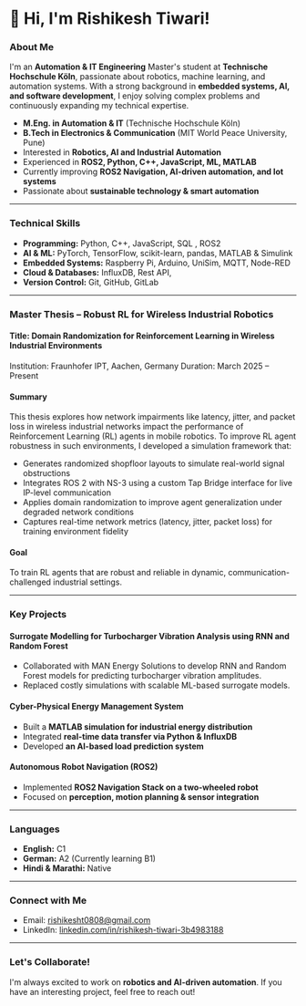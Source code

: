 # 👋 Hi, I'm Rishikesh Tiwari!

###  About Me  
I'm an **Automation & IT Engineering** Master's student at **Technische Hochschule Köln**, passionate about robotics, machine learning, and automation systems. With a strong background in **embedded systems, AI, and software development**, I enjoy solving complex problems and continuously expanding my technical expertise.

-  **M.Eng. in Automation & IT** (Technische Hochschule Köln)  
-  **B.Tech in Electronics & Communication** (MIT World Peace University, Pune)  
-  Interested in **Robotics, AI and Industrial Automation**  
-  Experienced in **ROS2, Python, C++, JavaScript, ML, MATLAB**  
-  Currently improving **ROS2 Navigation, AI-driven automation, and Iot systems**  
-  Passionate about **sustainable technology & smart automation**  

---

### Technical Skills  
- **Programming:** Python, C++, JavaScript, SQL , ROS2
- **AI & ML:** PyTorch, TensorFlow, scikit-learn, pandas, MATLAB & Simulink  
- **Embedded Systems:** Raspberry Pi, Arduino, UniSim, MQTT, Node-RED  
- **Cloud & Databases:** InfluxDB, Rest API,  
- **Version Control:** Git, GitHub, GitLab  

---
### Master Thesis – Robust RL for Wireless Industrial Robotics
#### Title: Domain Randomization for Reinforcement Learning in Wireless Industrial Environments
Institution: Fraunhofer IPT, Aachen, Germany
Duration: March 2025 – Present

#### Summary

This thesis explores how network impairments like latency, jitter, and packet loss in wireless industrial networks impact the performance of Reinforcement Learning (RL) agents in mobile robotics.
To improve RL agent robustness in such environments, I developed a simulation framework that:
- Generates randomized shopfloor layouts to simulate real-world signal obstructions
- Integrates ROS 2 with NS-3 using a custom Tap Bridge interface for live IP-level communication
- Applies domain randomization to improve agent generalization under degraded network conditions
- Captures real-time network metrics (latency, jitter, packet loss) for training environment fidelity

#### Goal 
To train RL agents that are robust and reliable in dynamic, communication-challenged industrial settings.

---

###  Key Projects  
#### Surrogate Modelling for Turbocharger Vibration Analysis using RNN and Random Forest  
- Collaborated with MAN Energy Solutions to develop RNN and Random Forest models for predicting turbocharger vibration amplitudes.
- Replaced costly simulations with scalable ML-based surrogate models.
 
####  Cyber-Physical Energy Management System  
- Built a **MATLAB simulation for industrial energy distribution**  
- Integrated **real-time data transfer via Python & InfluxDB**  
- Developed **an AI-based load prediction system**  

####  Autonomous Robot Navigation (ROS2)  
- Implemented **ROS2 Navigation Stack on a two-wheeled robot**  
- Focused on **perception, motion planning & sensor integration**  

---

###  Languages  
- **English:** C1  
- **German:** A2 (Currently learning B1)  
- **Hindi & Marathi:** Native  

---

###  Connect with Me  
-  Email: [rishikesht0808@gmail.com](mailto:rishikesht0808@gmail.com)  
-  LinkedIn: [linkedin.com/in/rishikesh-tiwari-3b4983188](https://www.linkedin.com/in/rishikesh-tiwari-3b4983188)  

---

###  Let's Collaborate!  
I'm always excited to work on **robotics and AI-driven automation**. If you have an interesting project, feel free to reach out! 
